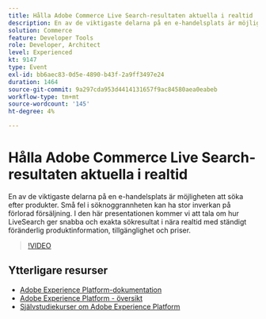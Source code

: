 ```yaml
---
title: Hålla Adobe Commerce Live Search-resultaten aktuella i realtid
description: En av de viktigaste delarna på en e-handelsplats är möjligheten att söka efter produkter. Små fel i söknoggrannheten kan ha stor inverkan på förlorad försäljning. I den här presentationen kommer vi att tala om hur LiveSearch ger snabba och exakta sökresultat i nära realtid med ständigt föränderlig produktinformation, tillgänglighet och priser.
solution: Commerce
feature: Developer Tools
role: Developer, Architect
level: Experienced
kt: 9147
type: Event
exl-id: bb6aec83-0d5e-4890-b43f-2a9ff3497e24
duration: 1464
source-git-commit: 9a297cda953d4414131657f9ac84580aea0eabeb
workflow-type: tm+mt
source-wordcount: '145'
ht-degree: 4%

---
```


# Hålla Adobe Commerce Live Search-resultaten aktuella i realtid

En av de viktigaste delarna på en e-handelsplats är möjligheten att söka efter produkter. Små fel i söknoggrannheten kan ha stor inverkan på förlorad försäljning. I den här presentationen kommer vi att tala om hur LiveSearch ger snabba och exakta sökresultat i nära realtid med ständigt föränderlig produktinformation, tillgänglighet och priser.

>[!VIDEO](https://video.tv.adobe.com/v/337580/?quality=12&learn=on&hidetitle=true)

## Ytterligare resurser

- [Adobe Experience Platform-dokumentation](https://experienceleague.adobe.com/docs/experience-platform.html?lang=sv-SE)
- [Adobe Experience Platform - översikt](https://experienceleague.adobe.com/docs/experience-platform/landing/home.html?lang=sv-SE)
- [Självstudiekurser om Adobe Experience Platform](https://experienceleague.adobe.com/docs/platform-learn/tutorials/overview.html?lang=sv)
